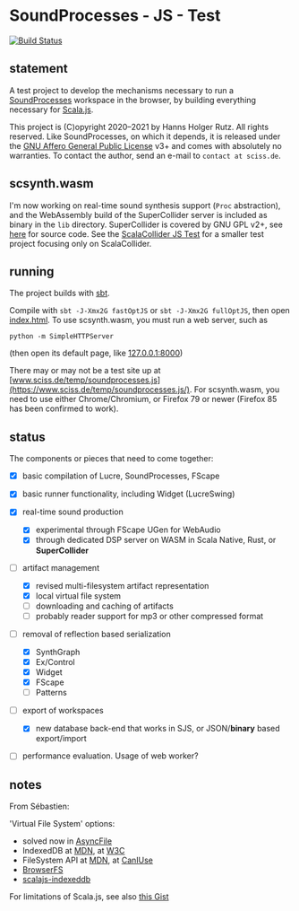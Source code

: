 # SoundProcesses - JS - Test

[![Build Status](https://github.com/Sciss/SoundProcessesJSTest/workflows/Scala%20CI/badge.svg?branch=main)](https://github.com/Sciss/SoundProcessesJSTest/actions?query=workflow%3A%22Scala+CI%22)

## statement

A test project to develop the mechanisms necessary to run a
[SoundProcesses](https://git.iem.at/sciss/SoundProcesses) workspace in the browser, 
by building everything necessary for [Scala.js](https://www.scala-js.org/).

This project is (C)opyright 2020–2021 by Hanns Holger Rutz. All rights reserved.
Like SoundProcesses, on which it depends, it is released under the 
[GNU Affero General Public License](https://github.com/Sciss/SoundProcessesJSTest/raw/main/LICENSE) v3+
and comes with absolutely no warranties. To contact the author, send an e-mail to `contact at sciss.de`.

## scsynth.wasm

I'm now working on real-time sound synthesis support (`Proc` abstraction), and the WebAssembly build
of the SuperCollider server is included as binary in the `lib` directory. SuperCollider is covered by GNU GPL v2+,
see [here](https://github.com/Sciss/supercollider/tree/wasm) for source code.
See the [ScalaCollider JS Test](https://github.com/Sciss/ScalaColliderJSTest) for a smaller test project
focusing only on ScalaCollider.

## running

The project builds with [sbt](https://www.scala-sbt.org/).

Compile with `sbt -J-Xmx2G fastOptJS` or `sbt -J-Xmx2G fullOptJS`, then open [index.html](index.html).
To use scsynth.wasm, you must run a web server, such as

    python -m SimpleHTTPServer

(then open its default page, like [127.0.0.1:8000](http://127.0.0.1:8000))

There may or may not be a test site up
at [www.sciss.de/temp/soundprocesses.js](https://www.sciss.de/temp/soundprocesses.js/). For scsynth.wasm,
you need to use either Chrome/Chromium, or Firefox 79 or newer (Firefox 85 has been confirmed to work).

## status

The components or pieces that need to come together:

- [X] basic compilation of Lucre, SoundProcesses, FScape
- [X] basic runner functionality, including Widget (LucreSwing)
- [X] real-time sound production

   - [X] experimental through FScape UGen for WebAudio
   - [X] through dedicated DSP server on WASM in Scala Native, Rust, or __SuperCollider__
       
- [ ] artifact management

   - [X] revised multi-filesystem artifact representation
   - [X] local virtual file system
   - [ ] downloading and caching of artifacts
   - [ ] probably reader support for mp3 or other compressed format
       
- [ ] removal of reflection based serialization 

   - [X] SynthGraph
   - [X] Ex/Control
   - [X] Widget
   - [X] FScape
   - [ ] Patterns
  
- [ ] export of workspaces 

   - [X] new database back-end that works in SJS, or JSON/__binary__ based export/import
       
- [ ] performance evaluation. Usage of web worker?

## notes

From Sébastien:

'Virtual File System' options:

- solved now in [AsyncFile](https://github.com/Sciss/AsyncFile)
- IndexedDB at [MDN](https://developer.mozilla.org/en-US/docs/Web/API/IndexedDB_API), at [W3C](https://www.w3.org/TR/IndexedDB/)
- FileSystem API at [MDN](https://developer.mozilla.org/en-US/docs/Web/API/FileSystem), at [CanIUse](https://caniuse.com/?search=FileSystem%20API)
- [BrowserFS](https://jvilk.com/browserfs/2.0.0-beta/index.html)
- [scalajs-indexeddb](https://github.com/math85360/scalajs-indexeddb/blob/master/src/main/scala/com/iz2use/indexeddb/IndexedDB.scala)

For limitations of Scala.js, see also [this Gist](https://gist.github.com/Sciss/22996370ea2a277a409775705d740993)

